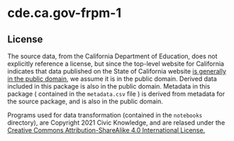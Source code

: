 # cde.ca.gov-frpm-1

<!-- start_license -->
## License

The source data, from the California Department of Education, does not
explicitly reference a license, but since the top-level website for California
indicates that data published on the State of California website [is
generally in the public domain](https://www.ca.gov/use/),  we assume it is in
the public domain. Derived data included in this package is also in the public domain. Metadata in this package ( contained in the ``metadata.csv`` file ) is
derived from metadata for the source package, and is also in the public domain. 

Programs used for data transformation (contained in the ``notebooks`` directory), are Copyright 2021 Civic Knowledge, and
are relased under the [Creative Commons Attribution-ShareAlike 4.0 International
License.](https://creativecommons.org/licenses/by-sa/4.0/)

<!-- end_license -->

